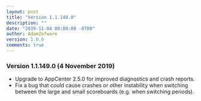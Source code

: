 ```yaml
---
layout: post
title: "Version 1.1.149.0"
description: ""
date: "2019-11-04 00:00:00 -0700"
author: AdamZofware
version: 1.0.0
comments: true
---
```


### Version 1.1.149.0 (4 November 2019)
* Upgrade to AppCenter 2.5.0 for improved diagnostics and crash reports.
* Fix a bug that could cause crashes or other instability when switching between the large and small scoreboards (e.g. when switching periods).

